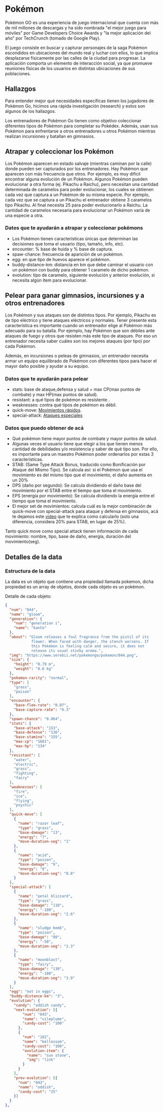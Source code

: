 # Pokémon

Pokémon GO es una experiencia de juego internacional que cuenta con más de mil
millones de descargas y ha sido nombrada "el mejor juego para móviles" por
Game Developers Choice Awards y "la mejor aplicación del año" por TechCrunch
(tomado de Google Play).

El juego consiste en buscar y capturar personajes de la saga Pokémon escondidos
en ubicaciones del mundo real y luchar con ellos, lo que implica desplazarse
físicamente por las calles de la ciudad para progresar. La aplicación comporta
un elemento de interacción social, ya que promueve reuniones físicas de los
usuarios en distintas ubicaciones de sus poblaciones.

## Hallazgos

Para entender mejor qué necesidades específicas tienen los jugadores de Pokémon
Go, hicimos una rápida investigación (research) y estos son algunos de los
hallazgos.

Los entrenadores de Pokémon Go tienen como objetivo coleccionar diferentes tipos
de Pokémon para completar su Pokédex. Además, usan sus Pokémon para enfrentarse
a otros entrenadores u otros Pokémon mientras realizan incursiones y batallan
en gimnasios.

## Atrapar y coleccionar los Pokémon

Los Pokémon aparecen en estado salvaje (mientras caminan por la calle) donde
pueden ser capturados por los entrenadores. Hay Pokémon que aparecen con más
frecuencia que otros. Por ejemplo, es muy difícil encontrar alguna evolución de
un Pokémon. Algunos Pokémon pueden evolucionar a otra forma (ej. Pikachu a
Raichu), pero necesitan una cantidad determinada de caramelos para poder
evolucionar, los cuales se obtienen cada vez que captura a un Pokémon de su
misma especie. Por ejemplo, cada vez que se captura a un Pikachu el entrenador
obtiene 3 caramelos tipo Pikachu. Al final necesita 25 para poder evolucionarlo
a Raichu. La cantidad de caramelos necesaria para evolucionar un Pokémon varía
de una especie a otra.

### Datos que te ayudarán a atrapar y coleccionar pokémons

* Los Pokémon tienen características únicas que determinan las decisiones que
toma el usuario (tipo, tamaño, info, etc).
* encounter: % base de huida  y %  base de captura.
* spaw-chance: frecuencia de aparición de un pokémon.
* egg: en que tipo de huevos aparece el pokémon.
* buddy-distance-km: distancia en km que debe caminar el usuario con un pokémon
con buddy para obtener 1 caramelo de dicho pokémon.
* evolution: tipo de caramelo, siguiente evolución y anterior evolución, si
necesita algún ítem para evolucionar.

## Pelear para ganar gimnasios, incursiones y a otros entrenadores

Los Pokémon y sus ataques son de distintos tipos. Por ejemplo, Pikachu es de
tipo eléctrico y tiene ataques eléctricos y normales. Tener presente esta
característica es importante cuando un entrenador elige al Pokémon más adecuado
para su batalla. Por ejemplo, hay Pokémon que son débiles ante ataques de fuego
y otros que resisten más este tipo de ataques. Por eso un entrenador necesita
saber cuáles son los mejores ataques (por tipo) por cada Pokémon.

Además, en incursiones o peleas de gimnasios, un entrenador necesita armar un
equipo equilibrado de Pokémon con diferentes tipos para hacer el mayor daño
posible y ayudar a su equipo.

### Datos que te ayudarán para pelear

* stats: base de ataque,defensa y salud + max CP(max puntos de combate) y max
HP(max puntos de salud).
* resistant: a qué tipos de pokémon es resistente .
* weaknesses: contra qué tipos de pokémon es débil.
* quick-move: [Movimientos rápidos](http://www.pokego.org/quick-moves/).
* special-attack: [Ataques especiales](http://www.pokego.org/charge-moves/)

### Datos que puedo obtener de acá

* Qué pokémon tiene mayor puntos de combate y mayor puntos de salud.
* Algunas veces el usuario tiene que elegir a los que tienen menos cantidad de
debilidades y/o resistencia y saber de qué tipo son. Por ello, es importante
para un maestro Pokémon poder ordenarlos por estas 3 características.
* STAB: (Same Type Attack Bonus, traducido como Bonificación por Ataque del
Mismo Tipo). Se calcula así: si el Pokémon que usa el movimiento es del mismo
tipo que el movimiento, el daño aumenta en un 20%
* DPS (daño por segundo): Se calcula dividiendo el daño base del movimiento por
el STAB entre el tiempo que toma el movimiento.
* EPS (energía por movimiento): Se calcula dividiendo la energía entre el
tiempo que toma el movimiento.
* El mejor set de movimientos: calcula cuál es la mejor combinación de
quick-move con special-attack para ataque y defensa en gimnasios, acá te
dejamos este [video](https://www.youtube.com/watch?v=d7wl8pE0lHA) que te
explica como calcularlo (solo una diferencia, considera 20% para STAB, en lugar
de 25%).

Tanto quick move como special attack tienen información de cada movimiento:
nombre, tipo, base de daño, energía, duración del movimiento(seg).

## Detalles de la data

### Estructura de la data

La data es un objeto que contiene una propiedad llamada pokemon, dicha
propiedad es un array de objetos, donde cada objeto es un pokémon.

Detalle de cada objeto:

```json
{
  "num": "044",
  "name": "gloom",
  "generation": {
    "num": "generation i",
    "name": "kanto"
  },
  "about": "Gloom releases a foul fragrance from the pistil of its
            flower. When faced with danger, the stench worsens. If
            this Pokémon is feeling calm and secure, it does not
            release its usual stinky aroma.",
  "img": "https://www.serebii.net/pokemongo/pokemon/044.png",
  "size": {
    "height": "0.79 m",
    "weight": "8.6 kg"
  },
  "pokemon-rarity": "normal",
  "type": [
    "grass",
    "poison"
  ],
  "encounter": {
    "base-flee-rate": "0.07",
    "base-capture-rate": "0.3"
  },
  "spawn-chance": "0.064",
  "stats": {
    "base-attack": "153",
    "base-defense": "136",
    "base-stamina": "155",
    "max-cp": "1681",
    "max-hp": "134"
  },
  "resistant": [
    "water",
    "electric",
    "grass",
    "fighting",
    "fairy"
  ],
  "weaknesses": [
    "fire",
    "ice",
    "flying",
    "psychic"
  ],
  "quick-move": [
    {
      "name": "razor leaf",
      "type": "grass",
      "base-damage": "13",
      "energy": "7",
      "move-duration-seg": "1"
    },
    {
      "name": "acid",
      "type": "poison",
      "base-damage": "9",
      "energy": "8",
      "move-duration-seg": "0.8"
    }
  ],
  "special-attack": [
    {
      "name": "petal blizzard",
      "type": "grass",
      "base-damage": "110",
      "energy": "-100",
      "move-duration-seg": "2.6"
    },
    {
      "name": "sludge bomb",
      "type": "poison",
      "base-damage": "80",
      "energy": "-50",
      "move-duration-seg": "2.3"
    },
    {
      "name": "moonblast",
      "type": "fairy",
      "base-damage": "130",
      "energy": "-100",
      "move-duration-seg": "3.9"
    }
  ],
  "egg": "not in eggs",
  "buddy-distance-km": "3",
  "evolution": {
    "candy": "oddish candy",
    "next-evolution": [{
        "num": "045",
        "name": "vileplume",
        "candy-cost": "100"
      },
      {
        "num": "182",
        "name": "bellossom",
        "candy-cost": "100",
        "evolution-item": {
          "name": "sun stone",
          "img": "link"
        }
      }
    ],
    "prev-evolution": [{
      "num": "043",
      "name": "oddish",
      "candy-cost": "25"
    }]
  }
},


```
